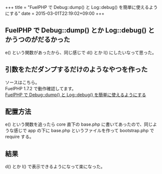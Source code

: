 +++
title = "FuelPHP で Debug::dump() と Log::debug() を簡単に使えるようにする"
date = 2015-03-01T22:19:02+09:00
+++

## FuelPHP で Debug::dump() とか Log::debug() とかうつのがだるかった

e() という関数があったから、同じ感じで d() とか l() にしたいなって思った。

## 引数をただダンプするだけのようなやつを作った

ソースはこちら。  
FuelPHP 1.7.2 で動作確認してます。  
[FuelPHP で Debug::dump() と Log::debug() を簡単に使えるようにする](https://gist.github.com/5000164/a933cb3f485c9a60a1a0)

## 配置方法

e() という関数を追ったら core 直下の base.php に書いてあったので、同じような感じで app の下に base.php というファイルを作って bootstrap.php で require する。

## 結果

d() とか l() で表示できるようになって楽になった。
